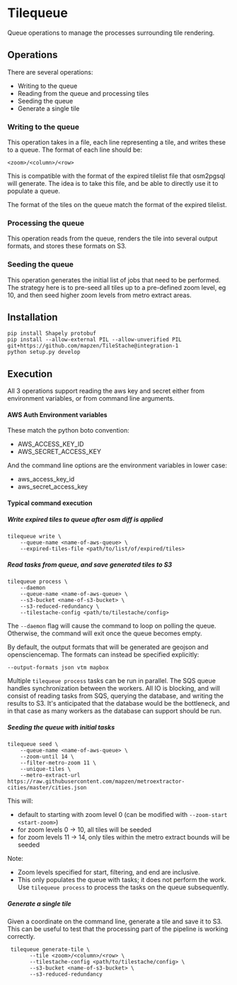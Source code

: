 # Tilequeue

Queue operations to manage the processes surrounding tile rendering.

## Operations

There are several operations:

* Writing to the queue
* Reading from the queue and processing tiles
* Seeding the queue
* Generate a single tile

### Writing to the queue

This operation takes in a file, each line representing a tile, and
writes these to a queue. The format of each line should be:

    <zoom>/<column>/<row>

This is compatible with the format of the expired tilelist file that
osm2pgsql will generate. The idea is to take this file, and be able to
directly use it to populate a queue.

The format of the tiles on the queue match the format of the expired
tilelist.

### Processing the queue

This operation reads from the queue, renders the tile into several
output formats, and stores these formats on S3.

### Seeding the queue

This operation generates the initial list of jobs that need to be
performed. The strategy here is to pre-seed all tiles up to a
pre-defined zoom level, eg 10, and then seed higher zoom levels from
metro extract areas.

## Installation

    pip install Shapely protobuf
    pip install --allow-external PIL --allow-unverified PIL git+https://github.com/mapzen/TileStache@integration-1
    python setup.py develop

## Execution

All 3 operations support reading the aws key and secret either from
environment variables, or from command line arguments.

#### AWS Auth Environment variables

These match the python boto convention:

* AWS_ACCESS_KEY_ID
* AWS_SECRET_ACCESS_KEY

And the command line options are the environment variables in lower
case:

* aws_access_key_id
* aws_secret_access_key

#### Typical command execution

##### Write expired tiles to queue after osm diff is applied

    tilequeue write \
        --queue-name <name-of-aws-queue> \
        --expired-tiles-file <path/to/list/of/expired/tiles>

##### Read tasks from queue, and save generated tiles to S3

    tilequeue process \
        --daemon
        --queue-name <name-of-aws-queue> \
        --s3-bucket <name-of-s3-bucket> \
        --s3-reduced-redundancy \
        --tilestache-config <path/to/tilestache/config>

The `--daemon` flag will cause the command to loop on polling the
queue. Otherwise, the command will exit once the queue becomes empty.

By default, the output formats that will be generated are geojson and
opensciencemap. The formats can instead be specified explicitly:

    --output-formats json vtm mapbox

Multiple `tilequeue process` tasks can be run in parallel. The SQS queue
handles synchronization between the workers. All IO is blocking, and
will consist of reading tasks from SQS, querying the database, and
writing the results to S3. It's anticipated that the database would be
the bottleneck, and in that case as many workers as the database can
support should be run.

##### Seeding the queue with initial tasks

    tilequeue seed \
        --queue-name <name-of-aws-queue> \
        --zoom-until 14 \
        --filter-metro-zoom 11 \
        --unique-tiles \
        --metro-extract-url https://raw.githubusercontent.com/mapzen/metroextractor-cities/master/cities.json

This will:

* default to starting with zoom level 0 (can be modified with
  `--zoom-start <start-zoom>`)
* for zoom levels 0 -> 10, all tiles will be seeded
* for zoom levels 11 -> 14, only tiles within the metro extract bounds
  will be seeded

Note:

* Zoom levels specified for start, filtering, and end are inclusive.
* This only populates the queue with tasks; it does not perform the
  work. Use `tilequeue process` to process the tasks on the queue
  subsequently.

##### Generate a single tile

Given a coordinate on the command line, generate a tile and save it to
S3. This can be useful to test that the processing part of the
pipeline is working correctly.

     tilequeue generate-tile \
           --tile <zoom>/<column>/<row> \
           --tilestache-config <path/to/tilestache/config> \
           --s3-bucket <name-of-s3-bucket> \
           --s3-reduced-redundancy
